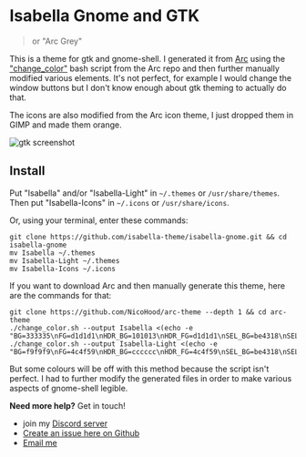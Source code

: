 # Isabella Gnome and GTK
> or "Arc Grey"

This is a theme for gtk and gnome-shell. I generated it from [Arc](https://github.com/NicoHood/arc-theme) using the ["change_color"](https://github.com/NicoHood/arc-theme/blob/master/change_color.sh) bash script from the Arc repo and then further manually modified various elements. It's not perfect, for example I would change the window buttons but I don't know enough about gtk theming to actually do that.

The icons are also modified from the Arc icon theme, I just dropped them in GIMP and made them orange.

![gtk screenshot](https://isabella-theme.github.io/assets/img/isabella-gnome/preview.png)

## Install
Put "Isabella" and/or "Isabella-Light" in `~/.themes` or `/usr/share/themes`. Then put "Isabella-Icons" in `~/.icons` or `/usr/share/icons`.

Or, using your terminal, enter these commands:

```shell
git clone https://github.com/isabella-theme/isabella-gnome.git && cd isabella-gnome
mv Isabella ~/.themes
mv Isabella-Light ~/.themes
mv Isabella-Icons ~/.icons
```

If you want to download Arc and then manually generate this theme, here are the commands for that:

```shell
git clone https://github.com/NicoHood/arc-theme --depth 1 && cd arc-theme
./change_color.sh --output Isabella <(echo -e "BG=333335\nFG=d1d1d1\nHDR_BG=101013\nHDR_FG=d1d1d1\nSEL_BG=be4318\nSEL_FG=d1d1d1\nTXT_BG=2c2c2c\nTXT_FG=d1d1d1\nBTN_BG=2c2c2c\nBTN_FG=d1d1d1\n")
./change_color.sh --output Isabella-Light <(echo -e "BG=f9f9f9\nFG=4c4f59\nHDR_BG=cccccc\nHDR_FG=4c4f59\nSEL_BG=be4318\nSEL_FG=d1d1d1\nTXT_BG=e5e5e5\nTXT_FG=4c4f59\nBTN_BG=e5e5e5\nBTN_FG=4c4f59\n")
```

But some colours will be off with this method because the script isn't perfect. I had to further modify the generated files in order to make various aspects of gnome-shell legible.

**Need more help?** Get in touch!
- join my [Discord server](https://discord.gg/ZfDP2ZV)
- [Create an issue here on Github](https://github.com/isabella-theme/isabella-gnome/issues/new)
- [Email me](mailto:jontiamac@gmail.com)
